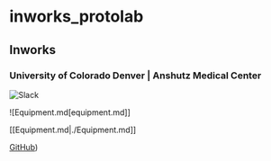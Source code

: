 # inworks_protolab

## Inworks 
### University of Colorado Denver | Anshutz Medical Center


![Slack](https://a.slack-edge.com/ae57/img/slack_api_logo.png)

![Equipment.md[equipment.md]]

[[Equipment.md|./Equipment.md]]

[GitHub](./Equipment.md))
